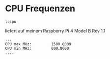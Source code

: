 # CPU Frequenzen

    lscpu 

liefert auf meinem Raspberry Pi 4 Model B Rev 1.1

    ...
    CPU max MHz:         1500.0000
    CPU min MHz:         600.0000
    ....
    
